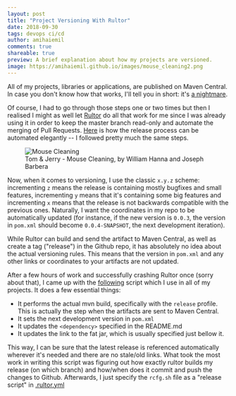 ```yaml
---
layout: post
title: "Project Versioning With Rultor"
date: 2018-09-30
tags: devops ci/cd
author: amihaiemil
comments: true
shareable: true
preview: A brief explanation about how my projects are versioned.
image: https://amihaiemil.github.io/images/mouse_cleaning2.png
---
```


All of my projects, libraries or applications, are published on Maven Central. In case you
don't know how that works, I'll tell you in short: it's [a nightmare](https://maven.apache.org/repository/guide-central-repository-upload.html).

Of course, I had to go through those steps one or two times but then I realised I might as well let [Rultor](http://www.rultor.com/) do all that work for me since I was already using it in order to keep
the master branch read-only and automate the merging of Pull Requests. [Here](https://www.yegor256.com/2014/08/19/how-to-release-to-maven-central.html) is how the release process can be automated elegantly -- I followed pretty much the same steps.

<figure class="articleimg">
 <img src="{{page.image}}" alt="Mouse Cleaning">
 <figcaption>
 Tom & Jerry - Mouse Cleaning, by  William Hanna and Joseph Barbera
 </figcaption>
</figure>

Now, when it comes to versioning, I use the classic ``x.y.z`` scheme: incrementing ``z`` means the release is containing mostly bugfixes and small features, incrementing ``y`` means that it's containing some big features and incrementing ``x`` means that the release is not backwards compatible with the previous ones. Naturally, I want the coordinates in my repo to be automatically updated (for instance, if the new version is ``0.0.3``, the version in ``pom.xml`` should become ``0.0.4-SNAPSHOT``, the next development iteration).

While Rultor can build and send the artifact to Maven Central, as well as create a tag ("release") in the Github repo, it has absolutely no idea about the actual versioning rules. This means that the version in  ``pom.xml`` and any other links or coordinates to your artifacts are not updated.

After a few hours of work and successfully crashing Rultor once (sorry about that), I came up with the [following](https://github.com/amihaiemil/docker-java-api/blob/master/rcfg.sh) script which I use in all of my projects. It does a few essential things:

* It performs the actual mvn build, specifically with the ``release`` profile. This is actually the step when the artifacts are sent to Maven Central.
* It sets the next development version in ``pom.xml``
* It updates the ``<dependency>`` specified in the README.md
* It updates the link to the fat jar, which is usually specified just bellow it.

This way, I can be sure that the latest release is referenced automatically wherever it's needed and there are no stale/old links. What took the most work in writing this script was figuring out how exactly rultor builds my release (on which branch) and how/when does it commit and push the changes to Github. Afterwards, I just specify the ``rcfg.sh`` file as a "release script" in [.rultor.yml](https://github.com/amihaiemil/docker-java-api/blob/master/.rultor.yml#L18)
